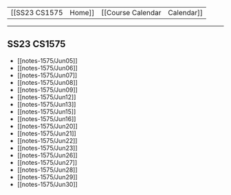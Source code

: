 
|  |  |  |  |
|----------|----------|----------|----------|
| [[SS23 CS1575|Home]] | [[Course Calendar|Calendar]] | [[Syllabus]] | [[Lecture Notes]] |

---

## SS23 CS1575

<!-- #query page where name =~ /notes-1575/ render [[template/basic]] -->
* [[notes-1575/Jun05]]
* [[notes-1575/Jun06]]
* [[notes-1575/Jun07]]
* [[notes-1575/Jun08]]
* [[notes-1575/Jun09]]
* [[notes-1575/Jun12]]
* [[notes-1575/Jun13]]
* [[notes-1575/Jun15]]
* [[notes-1575/Jun16]]
* [[notes-1575/Jun20]]
* [[notes-1575/Jun21]]
* [[notes-1575/Jun22]]
* [[notes-1575/Jun23]]
* [[notes-1575/Jun26]]
* [[notes-1575/Jun27]]
* [[notes-1575/Jun28]]
* [[notes-1575/Jun29]]
* [[notes-1575/Jun30]]
<!-- /query -->

